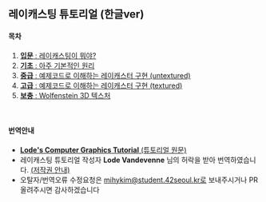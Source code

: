 ## 레이캐스팅 튜토리얼 (한글ver)

#### 목차

1. [__입문__ : 레이캐스팅이 뭐야?](https://github.com/365kim/raycasting_tutorial/blob/master/1_what_is_raycasting.md)
2. [__기초__ : 아주 기본적인 원리](https://github.com/365kim/raycasting_tutorial/blob/master/2_basics.md)
3. [__중급__ : 예제코드로 이해하는 레이캐스터 구현 (untextured)](https://github.com/365kim/raycasting_tutorial/blob/master/3_untextured_raycaster.md)
4. [__고급__ : 예제코드로 이해하는 레이캐스터 구현 (textured)](https://github.com/365kim/raycasting_tutorial/blob/master/4_textured_raycaster.md)
5. [__보충__ : Wolfenstein 3D 텍스처](https://github.com/365kim/raycasting_tutorial/blob/master/5_wolfenstein_texture.md)
<br>

#### 번역안내
- [__Lode's Computer Graphics Tutorial__ (튜토리얼 원문)](https://lodev.org/cgtutor/raycasting.html)
- 레이캐스팅 튜토리얼 작성자 __Lode Vandevenne__ 님의 허락을 받아 번역하였습니다. [(저작권 안내)](https://lodev.org/cgtutor/legal.html) 
- 오탈자/번역오류 수정요청은 mihykim@student.42seoul.kr로 보내주시거나 PR 올려주시면 감사하겠습니다
